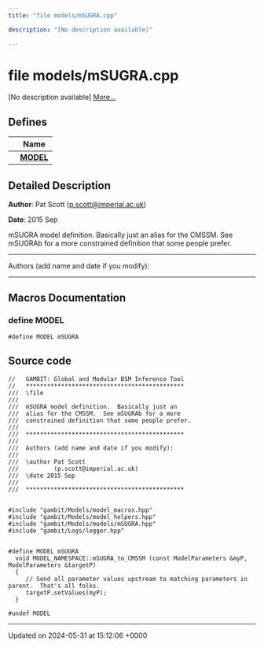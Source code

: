```yaml
---
title: "file models/mSUGRA.cpp"

description: "[No description available]"

---
```


# file models/mSUGRA.cpp

[No description available] [More...](#detailed-description)

## Defines

|                | Name           |
| -------------- | -------------- |
|  | **[MODEL](/documentation/code/files/msugra_8cpp/#define-model)**  |

## Detailed Description


**Author**: Pat Scott ([p.scott@imperial.ac.uk](mailto:p.scott@imperial.ac.uk)) 

**Date**: 2015 Sep

mSUGRA model definition. Basically just an alias for the CMSSM. See mSUGRAb for a more constrained definition that some people prefer.



------------------

Authors (add name and date if you modify):



------------------




## Macros Documentation

### define MODEL

```
#define MODEL mSUGRA
```


## Source code

```
//   GAMBIT: Global and Modular BSM Inference Tool
//   *********************************************
///  \file
///
///  mSUGRA model definition.  Basically just an
///  alias for the CMSSM.  See mSUGRAb for a more
///  constrained definition that some people prefer.
///
///  *********************************************
///
///  Authors (add name and date if you modify):
///
///  \author Pat Scott
///          (p.scott@imperial.ac.uk)
///  \date 2015 Sep
///
///  *********************************************


#include "gambit/Models/model_macros.hpp"
#include "gambit/Models/model_helpers.hpp"
#include "gambit/Models/models/mSUGRA.hpp"
#include "gambit/Logs/logger.hpp"


#define MODEL mSUGRA
  void MODEL_NAMESPACE::mSUGRA_to_CMSSM (const ModelParameters &myP, ModelParameters &targetP)
  {
     // Send all parameter values upstream to matching parameters in parent.  That's all folks.
     targetP.setValues(myP);
  }

#undef MODEL
```


-------------------------------

Updated on 2024-05-31 at 15:12:06 +0000
